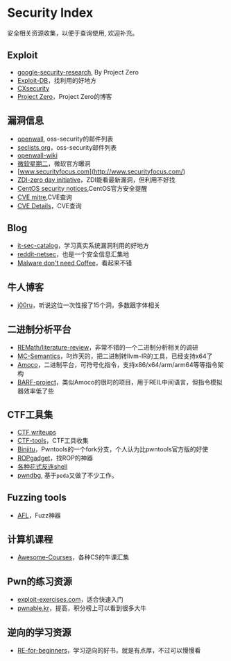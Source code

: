 # Security Index

安全相关资源收集，以便于查询使用, 欢迎补充。

## Exploit

* [google-security-research](https://code.google.com/p/google-security-research/issues/list?can=1&q=&sort=-id&colspec=ID%20Type%20Status%20Priority%20Milestone%20Owner%20Summary), By Project Zero
* [Exploit-DB](https://www.exploit-db.com/)，找利用的好地方
* [CXsecurity](https://cxsecurity.com/)
* [Project Zero](http://googleprojectzero.blogspot.com/)，Project Zero的博客

## 漏洞信息

* [openwall](http://www.openwall.com/lists/oss-security/), oss-security的邮件列表
* [seclists.org](http://seclists.org/oss-sec/2015/q2/index.html)，oss-security邮件列表
* [openwall-wiki](http://oss-security.openwall.org/wiki/)
* [微软星期二](https://technet.microsoft.com/en-us/library/security/dn903755.aspx)，微软官方曝洞
* [www.securityfocus.com](http://www.securityfocus.com/)
* [ZDI-zero day initiative](http://zerodayinitiative.com/advisories/published/)，ZDI能看最新漏洞，但利用不好找
* [CentOS security notices](https://lwn.net/Alerts/CentOS/),CentOS官方安全提醒
* [CVE mitre](https://cve.mitre.org/),CVE查询
* [CVE Details](http://www.cvedetails.com/)，CVE查询

## Blog

* [it-sec-catalog](https://code.google.com/p/it-sec-catalog/wiki/Exploitation)，学习真实系统漏洞利用的好地方
* [reddit-netsec](https://www.reddit.com/r/netsec/?count=25&after=t3_3abhl7)，也是一个安全信息汇集地
* [Malware don't need Coffee](http://malware.dontneedcoffee.com/)，看起来不错

## 牛人博客

* [j00ru](http://j00ru.vexillium.org/)，听说这位一次性报了15个洞，多数跟字体相关


## 二进制分析平台

* [REMath/literature-review](https://github.com/REMath/literature_review)，非常不错的一个二进制分析相关的调研
* [MC-Semantics](https://github.com/trailofbits/mcsema)，叼炸天的，把二进制转llvm-IR的工具，已经支持x64了
* [Amoco](https://github.com/bdcht/amoco)，二进制平台，可符号化指令，支持x86/x64/arm/arm64等等指令架构
* [BARF-project](https://github.com/programa-stic/barf-project)，类似Amoco的很叼的项目，用于REIL中间语言，但指令模拟器效率低了些

## CTF工具集

* [CTF writeups](https://github.com/ctfs)
* [CTF-tools](https://github.com/zardus/ctf-tools)，CTF工具收集
* [Binjitu](https://github.com/binjitsu/binjitsu)，Pwntools的一个fork分支，个人认为比pwntools官方版的好使
* [ROPgadget](https://github.com/JonathanSalwan/ROPgadget)，找ROP的神器
* [各种花式反连shell](https://highon.coffee/blog/reverse-shell-cheat-sheet/)
* [pwndbg](https://github.com/zachriggle/pwndbg), 基于`peda`又做了不少工作。

## Fuzzing tools

* [AFL](http://lcamtuf.coredump.cx/afl/)，Fuzz神器

## 计算机课程

* [Awesome-Courses](https://github.com/prakhar1989/awesome-courses)，各种CS的牛课汇集

## Pwn的练习资源

* [exploit-exercises.com](https://exploit-exercises.com/)，适合快速入门
* [pwnable.kr](http://pwnable.kr/)，提高，积分榜上可以看到很多大牛

## 逆向的学习资源

* [RE-for-beginners](https://github.com/dennis714/RE-for-beginners)，学习逆向的好书，就是有点厚，不过可以慢慢看
